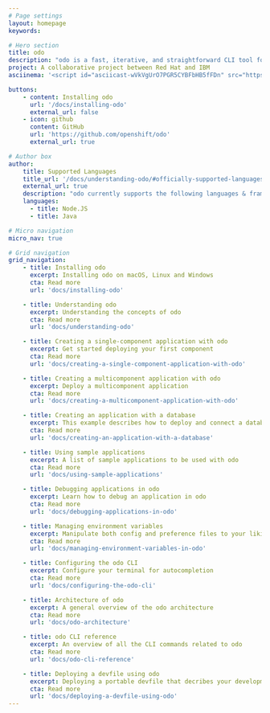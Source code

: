 ```yaml
---
# Page settings
layout: homepage
keywords:

# Hero section
title: odo 
description: "odo is a fast, iterative, and straightforward CLI tool for developers who write, build, and deploy applications on OpenShift.<br><br>Existing tools such as oc are more operations-focused and require a deep-understanding of Kubernetes and OpenShift concepts. odo abstracts away complex Kubernetes and OpenShift concepts for the developer."
project: A collaborative project between Red Hat and IBM
asciinema: '<script id="asciicast-wVkVgUrO7PGR5CYBFbHB5fFDn" src="https://asciinema.org/a/wVkVgUrO7PGR5CYBFbHB5fFDn.js" async></script>'

buttons:
    - content: Installing odo
      url: '/docs/installing-odo'
      external_url: false
    - icon: github
      content: GitHub
      url: 'https://github.com/openshift/odo'
      external_url: true

# Author box
author:
    title: Supported Languages
    title_url: '/docs/understanding-odo/#officially-supported-languages-and-corresponding-container-images'
    external_url: true
    description: "odo currently supports the following languages & frameworks:"
    languages:
      - title: Node.JS
      - title: Java

# Micro navigation
micro_nav: true

# Grid navigation
grid_navigation:
    - title: Installing odo
      excerpt: Installing odo on macOS, Linux and Windows
      cta: Read more
      url: 'docs/installing-odo'

    - title: Understanding odo
      excerpt: Understanding the concepts of odo
      cta: Read more
      url: 'docs/understanding-odo'

    - title: Creating a single-component application with odo
      excerpt: Get started deploying your first component
      cta: Read more
      url: 'docs/creating-a-single-component-application-with-odo'

    - title: Creating a multicomponent application with odo
      excerpt: Deploy a multicomponent application
      cta: Read more
      url: 'docs/creating-a-multicomponent-application-with-odo'

    - title: Creating an application with a database
      excerpt: This example describes how to deploy and connect a database to a front-end application
      cta: Read more
      url: 'docs/creating-an-application-with-a-database'

    - title: Using sample applications
      excerpt: A list of sample applications to be used with odo
      cta: Read more
      url: 'docs/using-sample-applications'

    - title: Debugging applications in odo
      excerpt: Learn how to debug an application in odo
      cta: Read more
      url: 'docs/debugging-applications-in-odo'

    - title: Managing environment variables
      excerpt: Manipulate both config and preference files to your liking
      cta: Read more
      url: 'docs/managing-environment-variables-in-odo'

    - title: Configuring the odo CLI
      excerpt: Configure your terminal for autocompletion
      cta: Read more
      url: 'docs/configuring-the-odo-cli'

    - title: Architecture of odo
      excerpt: A general overview of the odo architecture
      cta: Read more
      url: 'docs/odo-architecture'

    - title: odo CLI reference
      excerpt: An overview of all the CLI commands related to odo
      cta: Read more
      url: 'docs/odo-cli-reference'

    - title: Deploying a devfile using odo
      excerpt: Deploying a portable devfile that decribes your development environment
      cta: Read more
      url: 'docs/deploying-a-devfile-using-odo'
---
```

